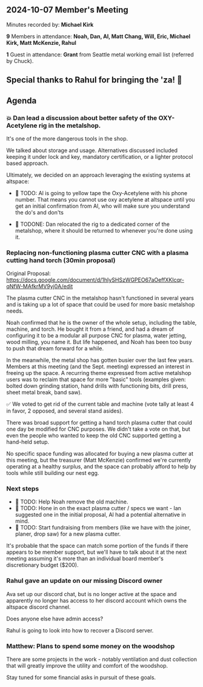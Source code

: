 ## 2024-10-07 Member's Meeting

Minutes recorded by: **Michael Kirk**

**9** Members in attendance: **Noah, Dan, Al, Matt Chang, Will, Eric, Michael Kirk, Matt McKenzie, Rahul**

**1** Guest in attendance: **Grant** from Seattle metal working email list (referred by Chuck).

Special thanks to Rahul for bringing the 'za! 🍕
---

## Agenda

### 💥 Dan lead a discussion about better safety of the OXY-Acetylene rig in the metalshop.

It's one of the more dangerous tools in the shop.

We talked about storage and usage. Alternatives discussed included keeping it under lock and key, mandatory certification, or a lighter protocol based approach.

Ultimately, we decided on an approach leveraging the existing systems at altspace:

- 👷 TODO: Al is going to yellow tape the Oxy-Acetylene with his phone number. That means you cannot use oxy acetylene at altspace until you get an initial confirmation from Al, who will make sure you understand the do's and don'ts

- 👷 TODONE: Dan relocated the rig to a dedicated corner of the metalshop, where it should be returned to whenever you're done using it.

### Replacing non-functioning plasma cutter CNC with a plasma cutting hand torch (30min proposal)

Original Proposal: <https://docs.google.com/document/d/1hIySHSzWGPEO67aOeffXKIcqr-qNfW-MAfkrMV9yj0A/edit>

The plasma cutter CNC in the metalshop hasn't functioned in several years and is taking up a lot of space that could be used for more basic metalshop needs.

Noah confirmed that he is the owner of the whole setup, including the table, machine, and torch. He bought it from a friend, and had a dream of configuring it to be a modular all purpose CNC for plasma, water jetting, wood milling, you name it. But life happened, and Noah has been too busy to push that dream forward for a while.

In the meanwhile, the metal shop has gotten busier over the last few years. Members at this meeting (and the Sept. meeting) expressed an interest in freeing up the space. A recurring theme expressed from active metalshop users was to reclaim that space for more "basic" tools (examples given: bolted down grinding station, hand drills with functioning bits, drill press, sheet metal break, band saw).

✅ We voted to get rid of the current table and machine (vote tally at least 4 in favor, 2 opposed, and several stand asides).

There was broad support for getting a hand torch plasma cutter that could one day be modified for CNC purposes. We didn't take a vote on that, but even the people who wanted to keep the old CNC supported getting a hand-held setup.

No specific space funding was allocated for buying a new plasma cutter at this meeting, but the treasurer (Matt McKenzie) confirmed we're currently operating at a healthy surplus, and the space can probably afford to help by tools while still building our nest egg.

### Next steps

 - 👷 TODO: Help Noah remove the old machine.
 - 👷 TODO: Hone in on the exact plasma cutter / specs we want - Ian suggested one in the initial proposal, Al had a potential alternative in mind.
 - 👷 TODO: Start fundraising from members (like we have with the joiner, planer, drop saw) for a new plasma cutter.

It's probable that the space can match some portion of the funds if there appears to be member support, but we'll have to talk about it at the next meeting assuming it's more than an individual board member's discretionary budget ($200).

### Rahul gave an update on our missing Discord owner

Ava set up our discord chat, but is no longer active at the space and apparently no longer has access to her discord account which owns the altspace discord channel.

Does anyone else have admin access?

Rahul is going to look into how to recover a Discord server.

### Matthew: Plans to spend some money on the woodshop

There are some projects in the work - notably ventilation and dust collection
that will greatly improve the utility and comfort of the woodshop.

Stay tuned for some financial asks in pursuit of these goals.

